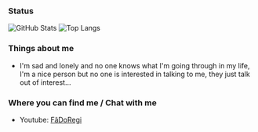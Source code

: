 ### Status
![GitHub Stats](https://github-readme-stats.vercel.app/api?username=FaDoRegi&theme=radical&PAT_1)
![Top Langs](https://github-readme-stats.vercel.app/api/top-langs/?username=FaDoRegilayout=compact&theme=radical&PAT_1)

### Things about me
- I'm sad and lonely and no one knows what I'm going through in my life, I'm a nice person but no one is interested in talking to me, they just talk out of interest...

### Where you can find me / Chat with me
- Youtube: [FãDoRegi](https://youtube.com/@fadoregi?si=Aru8k7IkIdmQhS5I)
